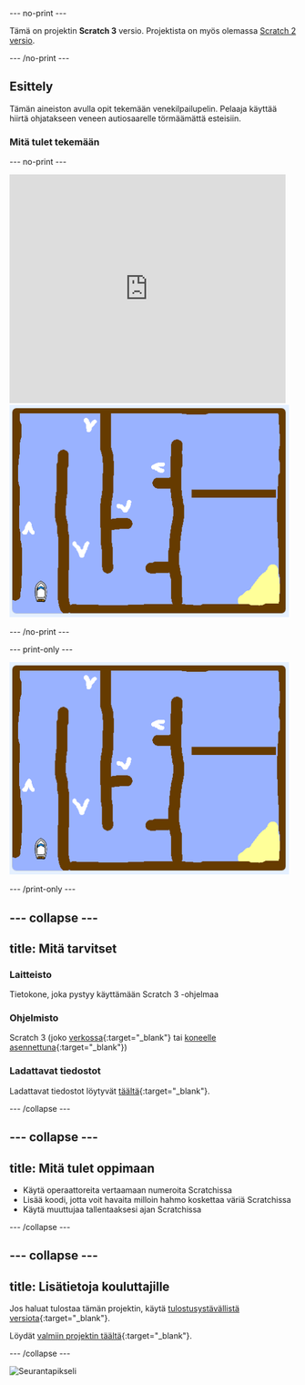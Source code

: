 \--- no-print \---

Tämä on projektin **Scratch 3** versio. Projektista on myös olemassa [Scratch 2 versio](https://projects.raspberrypi.org/en/projects/boat-race-scratch2).

\--- /no-print \---

## Esittely

Tämän aineiston avulla opit tekemään venekilpailupelin. Pelaaja käyttää hiirtä ohjatakseen veneen autiosaarelle törmäämättä esteisiin.

### Mitä tulet tekemään

\--- no-print \---

<div class="scratch-preview">
  <iframe allowtransparency="true" width="485" height="402" src="https://scratch.mit.edu/projects/embed/276662533/?autostart=false" frameborder="0" scrolling="no"></iframe>
  <img src="images/boat_race_demo.png">
</div>

\--- /no-print \---

\--- print-only \---

![venekisademo](images/boat_race_demo.png)

\--- /print-only \---

## \--- collapse \---

## title: Mitä tarvitset

### Laitteisto

Tietokone, joka pystyy käyttämään Scratch 3 -ohjelmaa

### Ohjelmisto

Scratch 3 (joko [verkossa](https://rpf.io/scratchon){:target="_blank"} tai [koneelle asennettuna](https://rpf.io/scratchoff){:target="_blank"})

### Ladattavat tiedostot

Ladattavat tiedostot löytyvät [täältä](http://rpf.io/p/en/boat-race-go){:target="_blank"}.

\--- /collapse \---

## \--- collapse \---

## title: Mitä tulet oppimaan

- Käytä operaattoreita vertaamaan numeroita Scratchissa
- Lisää koodi, jotta voit havaita milloin hahmo koskettaa väriä Scratchissa
- Käytä muuttujaa tallentaaksesi ajan Scratchissa

\--- /collapse \---

## \--- collapse \---

## title: Lisätietoja kouluttajille

Jos haluat tulostaa tämän projektin, käytä [tulostusystävällistä versiota](https://projects.raspberrypi.org/en/projects/boat-race/print){:target="_blank"}.

Löydät [valmiin projektin täältä](http://rpf.io/p/en/boat-race-get){:target="_blank"}.

\--- /collapse \---

![Seurantapikseli](https://code.org/api/hour/begin_codeclub_boatrace.png)